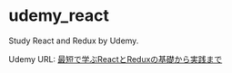 # udemy_react
Study React and Redux by Udemy.

Udemy URL: [最短で学ぶReactとReduxの基礎から実践まで](https://www.udemy.com/react-redux-from-beginning/)
